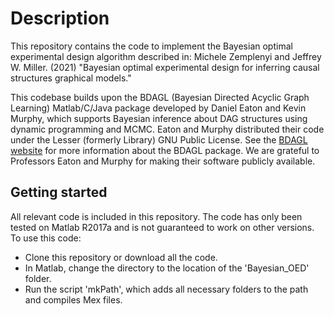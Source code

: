 # Description
This repository contains the code to implement the Bayesian optimal experimental design algorithm described in:
Michele Zemplenyi and Jeffrey W. Miller. (2021) "Bayesian optimal experimental design for inferring causal structures graphical models." 

This codebase builds upon the BDAGL (Bayesian Directed Acyclic Graph Learning) Matlab/C/Java package developed by Daniel Eaton and Kevin Murphy, which supports Bayesian inference about DAG structures using dynamic programming and MCMC. Eaton and Murphy distributed their code under the Lesser (formerly Library) GNU Public License. See the [BDAGL website](https://www.cs.ubc.ca/~murphyk/Software/BDAGL/) for more information about the BDAGL package. We are grateful to Professors Eaton and Murphy for making their software publicly available.

## Getting started 
All relevant code is included in this repository. The code has only been tested on Matlab R2017a and is not guaranteed to work on other versions. To use this code:
* Clone this repository or download all the code.
* In Matlab, change the directory to the location of the 'Bayesian_OED' folder.
* Run the script 'mkPath', which adds all necessary folders to the path and compiles Mex files. 



